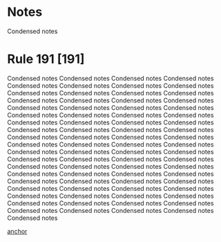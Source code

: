 # Notes
Condensed notes


# Rule 191 [191]


Condensed notes
Condensed notes
Condensed notes
Condensed notes
Condensed notes
Condensed notes
Condensed notes
Condensed notes
Condensed notes
Condensed notes
Condensed notes
Condensed notes
Condensed notes
Condensed notes
Condensed notes
Condensed notes
Condensed notes
Condensed notes
Condensed notes
Condensed notes
Condensed notes
Condensed notes
Condensed notes
Condensed notes
Condensed notes
Condensed notes
Condensed notes
Condensed notes
Condensed notes
Condensed notes
Condensed notes
Condensed notes
Condensed notes
Condensed notes
Condensed notes
Condensed notes
Condensed notes
Condensed notes
Condensed notes
Condensed notes
Condensed notes
Condensed notes
Condensed notes
Condensed notes
Condensed notes
Condensed notes
Condensed notes
Condensed notes
Condensed notes
Condensed notes
Condensed notes
Condensed notes
Condensed notes
Condensed notes
Condensed notes
Condensed notes
Condensed notes
Condensed notes
Condensed notes
Condensed notes
Condensed notes
Condensed notes
Condensed notes
Condensed notes
Condensed notes
Condensed notes
Condensed notes
Condensed notes
Condensed notes
Condensed notes
Condensed notes
Condensed notes
Condensed notes
Condensed notes
Condensed notes
Condensed notes
Condensed notes
















































[anchor](#1)
